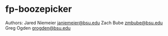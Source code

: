 # fp-boozepicker
Authors:
Jared Niemeier janiemeier@bsu.edu
Zach Bube zmbube@bsu.edu
Greg Ogden grogden@bsu.edu
